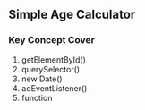 ## Simple Age Calculator

### Key Concept Cover

1. getElementById()
2. querySelector()
3. new Date()
4. adEventListener()
5. function